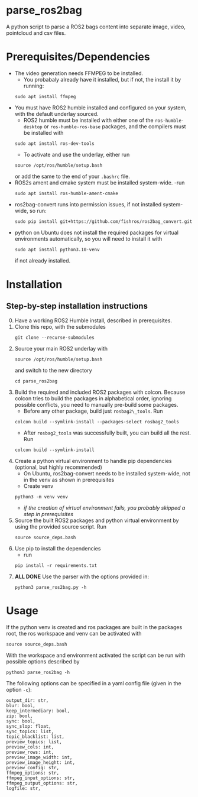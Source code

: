 # parse_ros2bag
A python script to parse a ROS2 bags content into separate image, video, pointcloud and csv files.

# Prerequisites/Dependencies
- The video generation needs FFMPEG to be installed.
	- You probabaly already have it installed, but if not, the install it by running:
   ```
   sudo apt install ffmpeg
   ```
- You must have ROS2 humble installed and configured on your system, with the default underlay sourced.
	- ROS2 humble must be installed with either one of the `ros-humble-desktop` or `ros-humble-ros-base` packages, and the compilers must be installed with
   ```
   sudo apt install ros-dev-tools
   ```
	- To activate and use the underlay, either run
   ```
   source /opt/ros/humble/setup.bash
   ```
   or add the same to the end of your `.bashrc` file.
- ROS2s ament and cmake system must be installed system-wide.
	-run
  	```
  	sudo apt install ros-humble-ament-cmake
   	```
- ros2bag-convert runs into permission issues, if not installed system-wide, so run:
  ```
  sudo pip install git+https://github.com/fishros/ros2bag_convert.git
  ```
- python on Ubuntu does not install the required packages for virtual environments automatically, so you will need to install it with
  ```
  sudo apt install python3.10-venv
  ```
  if not already installed.

# Installation

## Step-by-step installation instructions
0. Have a working ROS2 Humble install, described in prerequisites.
1. Clone this repo, with the submodules
   ```
   git clone --recurse-submodules
   ```
5. Source your main ROS2 underlay with
   ```
   source /opt/ros/humble/setup.bash
   ```
   and switch to the new directory  
   ```
   cd parse_ros2bag
   ```
7. Build the required and included ROS2 packages with colcon. Because colcon tries to build the packages in alphabetical order, ignoring possible conflicts, you need to manually pre-build some packages.
	- Before any other package, build just `rosbag2\_tools`. Run
	```
	colcon build --symlink-install --packages-select rosbag2_tools
 	```
	- After `rosbag2_tools` was successfully built, you can build all the rest. Run
	```
	colcon build --symlink-install
 	```
8. Create a python virtual environment to handle pip dependencies (optional, but highly recommended)
   	- On Ubuntu, ros2bag-convert needs to be installed system-wide, not in the venv as shown in prerequisites
   	- Create venv
    ```
   	python3 -m venv venv
    ```
	- _if the creation of virtual environment fails, you probably skipped a step in prerequisites_
10. Source the built ROS2 packages and python virtual environment by using the provided source script. Run
    ```
    source source_deps.bash
    ```
12. Use pip to install the dependencies
	- run
	```
	pip install -r requirements.txt
 	```
13. **ALL DONE** Use the parser with the options provided in:
    ```
    python3 parse_ros2bag.py -h
    ```

# Usage
If the python venv is created and ros packages are built in the packages root, the ros workspace and venv can be activated with
```
source source_deps.bash
```

With the workspace and environment activated the script can be run with possible options described by
```
python3 parse_ros2bag -h
```

The following options can be specified in a yaml config file (given in the option `-c`):
```
output_dir: str,
blur: bool,
keep_intermediary: bool,
zip: bool,
sync: bool,
sync_slop: float,
sync_topics: list,
topic_blacklist: list,
preview_topics: list,
preview_cols: int,
preview_rows: int,
preview_image_width: int,
preview_image_height: int,
preview_config: str,
ffmpeg_options: str,
ffmpeg_input_options: str,
ffmpeg_output_options: str,
logfile: str,
```
